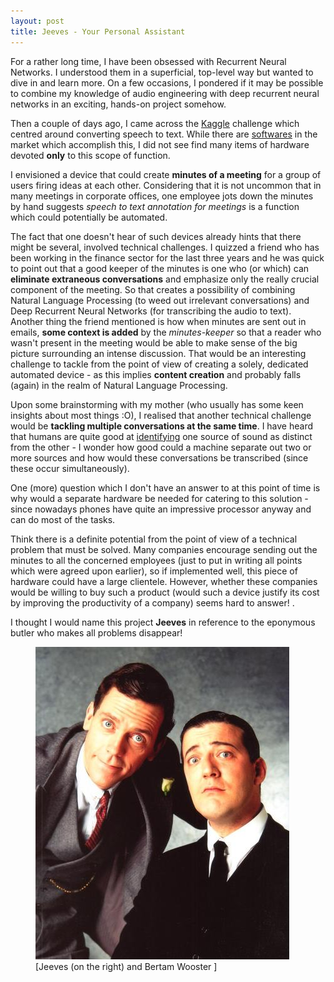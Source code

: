 ```yaml
---
layout: post
title: Jeeves - Your Personal Assistant
---
```


For a rather long time, I have been obsessed with Recurrent Neural Networks. I understood them in a superficial, top-level way but wanted to dive in and learn more. On a few occasions, I pondered if it may be possible to combine my knowledge of audio engineering with deep recurrent neural networks in an exciting, hands-on project somehow.

Then a couple of days ago, I came across the [Kaggle](https://www.kaggle.com/c/tensorflow-speech-recognition-challenge) challenge which centred around converting speech to text. While there are [softwares](https://en.wikipedia.org/wiki/Transcription_(software)) in the market which accomplish this, I did not see find many items of hardware devoted **only** to this scope of function. 

I envisioned a device that could create **minutes of a meeting** for a group of users firing ideas at each other. Considering that it is not uncommon that in many meetings in corporate offices, one employee jots down the minutes by hand suggests *speech to text annotation for meetings* is a function which could potentially be automated.

The fact that one doesn't hear of such devices already hints that there might be several, involved technical challenges. I quizzed a friend who has been working in the finance sector for the last three years and he was quick to point out that a good keeper of the minutes is one who (or which) can **eliminate extraneous conversations** and emphasize only the really crucial component of the meeting. So that creates a possibility of combining Natural Language Processing (to weed out irrelevant conversations) and Deep Recurrent Neural Networks (for transcribing the audio to text). Another thing the friend mentioned is how when minutes are sent out in emails, **some context is added** by the *minutes-keeper* so that a reader who wasn't present in the meeting would be able to make sense of the big picture surrounding an intense discussion. That would be an interesting challenge to tackle from the point of view of creating a solely, dedicated automated device - as this implies **content creation** and probably falls (again) in the realm of Natural Language Processing.

Upon some brainstorming with my mother (who usually has some keen insights about most things :O), I realised that another technical challenge would be **tackling multiple conversations at the same time**. I have heard that humans are quite good at [identifying](https://en.wikipedia.org/wiki/Cocktail_party_effect) one source of sound as distinct from the other - I wonder how good could a machine separate out two or more sources and how would these conversations be transcribed (since these occur simultaneously).

One (more) question which I don't have an answer to at this point of time is why would a separate hardware be needed for catering to this solution - since nowadays phones have quite an impressive processor anyway and can do most of the tasks.

Think there is a definite potential from the point of view of a technical problem that must be solved. Many companies encourage sending out the minutes to all the concerned employees (just to put in writing all points which were agreed upon earlier), so if implemented well, this piece of hardware could have a large clientele. However, whether these companies would be willing to buy such a product (would such a device justify its cost by improving the productivity of a company) seems hard to answer! .

I thought I would name this project **Jeeves** in reference to the eponymous butler who makes all problems disappear!

<p><figure><a href="http://www.fanpop.com/clubs/jeeves-and-wooster/images/2251468/title/jeeves-wooster-photo"><img src="/images/2017-12-30/jeeves.jpg" alt=""/></a><figcaption>[Jeeves (on the right) and Bertam Wooster ]</figcaption></figure></p>




  
